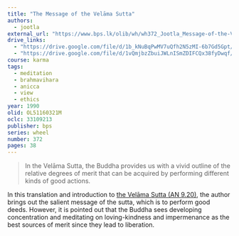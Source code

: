 ```yaml
---
title: "The Message of the Velāma Sutta"
authors:
  - jootla
external_url: "https://www.bps.lk/olib/wh/wh372_Jootla_Message-of-the-Velama-Sutta.html"
drive_links:
  - "https://drive.google.com/file/d/1b_kNuBqPwMV7uQfh2N5zMI-6b7Gd5Gpt/view?usp=sharing"
  - "https://drive.google.com/file/d/1vQmjbzZbuiJWLnISmZDIFCQx38fyDwqf/view?usp=drive_link"
course: karma
tags:
  - meditation
  - brahmavihara
  - anicca
  - view
  - ethics
year: 1990
olid: OL51160321M
oclc: 33109213
publisher: bps
series: wheel
number: 372
pages: 38 
---
```


> In the Velāma Sutta, the Buddha provides us with a vivid
outline of the relative degrees of merit that can be acquired 
by performing different kinds of good actions.

In this translation and introduction to [the Velāma Sutta (AN 9.20)](/content/canon/an9.20), the author brings out the salient message of the sutta, which is to perform good deeds. However, it is pointed out that the Buddha sees developing concentration and meditating on loving-kindness and impermenance as the best sources of merit since they lead to liberation.
